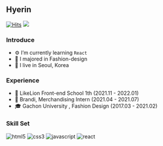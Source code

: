 ## Hyerin

[![Hits](https://hits.seeyoufarm.com/api/count/incr/badge.svg?url=https%3A%2F%2Fgithub.com%2FHyeRrin&count_bg=%23F34994&title_bg=%23555555&icon=&icon_color=%23E7E7E7&title=Visit&edge_flat=true)](https://hits.seeyoufarm.com)
<a href="https://velog.io/@hye_rin"><img src="https://img.shields.io/badge/Tech%20Blog-11B48A?style=flat-square&logo=Vimeo&logoColor=white&link=https://velog.io/@hye_rin"/></a>

### Introduce

- ⚙️ I’m currently learning `React`<br>
- 👠 I majored in Fashion-design<br>
- 🏡 I live in Seoul, Korea
  <br>

### Experience

- 🦁 LikeLion Front-end School 1th (2021.11 - 2022.01) <br>
- 🛒 Brandi, Merchandising Intern (2021.04 - 2021.07)<br>
- 🎓 Gachon University , Fashion Design (2017.03 - 2021.02)
  <br/>

### Skill Set

![html5](https://img.shields.io/badge/html5-%23E34F26.svg?style=flat-square&logo=html5&logoColor=white)
![css3](https://img.shields.io/badge/css3-%231572B6.svg?style=flat-square&logo=css3&logoColor=white)
![javascript](https://img.shields.io/badge/JavaScript-%23323330.svg?style=flat-square&logo=javascript&logoColor=%23F7DF1E)
![react](https://img.shields.io/badge/React-20232A?style=flat-square&logo=react&logoColor=61DAFB)
